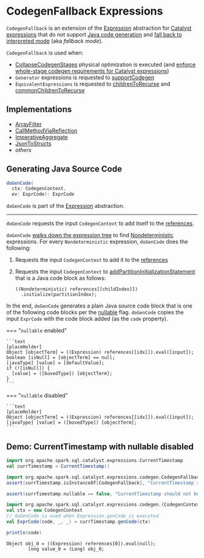 # CodegenFallback Expressions

`CodegenFallback` is an extension of the [Expression](Expression.md) abstraction for [Catalyst expressions](#implementations) that do not support [Java code generation](../whole-stage-code-generation/index.md) and [fall back to interpreted mode](#doGenCode) (aka _fallback mode_).

`CodegenFallback` is used when:

* [CollapseCodegenStages](../physical-optimizations/CollapseCodegenStages.md) physical optimization is executed (and [enforce whole-stage codegen requirements for Catalyst expressions](../physical-optimizations/CollapseCodegenStages.md#supportCodegen-Expression))
* `Generator` expressions is requested to [supportCodegen](Generator.md#supportCodegen)
* `EquivalentExpressions` is requested to [childrenToRecurse](../subexpression-elimination/EquivalentExpressions.md#childrenToRecurse) and [commonChildrenToRecurse](../subexpression-elimination/EquivalentExpressions.md#commonChildrenToRecurse)

## Implementations

* [ArrayFilter](ArrayFilter.md)
* [CallMethodViaReflection](CallMethodViaReflection.md)
* [ImperativeAggregate](ImperativeAggregate.md)
* [JsonToStructs](JsonToStructs.md)
* _others_

## <span id="doGenCode"> Generating Java Source Code

```scala
doGenCode(
  ctx: CodegenContext,
  ev: ExprCode): ExprCode
```

`doGenCode` is part of the [Expression](Expression.md#doGenCode) abstraction.

---

`doGenCode` requests the input `CodegenContext` to add itself to the [references](../whole-stage-code-generation/CodegenContext.md#references).

`doGenCode` [walks down the expression tree](../catalyst/TreeNode.md#foreach) to find [Nondeterministic](Nondeterministic.md) expressions. For every `Nondeterministic` expression, `doGenCode` does the following:

1. Requests the input `CodegenContext` to add it to the [references](../whole-stage-code-generation/CodegenContext.md#references)

1. Requests the input `CodegenContext` to [addPartitionInitializationStatement](../whole-stage-code-generation/CodegenContext.md#addPartitionInitializationStatement) that is a Java code block as follows:

    ```text
    ((Nondeterministic) references[[childIndex]])
      .initialize(partitionIndex);
    ```

In the end, `doGenCode` generates a plain Java source code block that is one of the following code blocks per the [nullable](Expression.md#nullable) flag. `doGenCode` copies the input `ExprCode` with the code block added (as the `code` property).

=== "`nullable` enabled"

    ```text
    [placeHolder]
    Object [objectTerm] = ((Expression) references[[idx]]).eval([input]);
    boolean [isNull] = [objectTerm] == null;
    [javaType] [value] = [defaultValue];
    if (![isNull]) {
      [value] = ([boxedType]) [objectTerm];
    }
    ```

=== "`nullable` disabled"

    ```text
    [placeHolder]
    Object [objectTerm] = ((Expression) references[[idx]]).eval([input]);
    [javaType] [value] = ([boxedType]) [objectTerm];
    ```

## <span id="demo"> Demo: CurrentTimestamp with nullable disabled

```scala
import org.apache.spark.sql.catalyst.expressions.CurrentTimestamp
val currTimestamp = CurrentTimestamp()

import org.apache.spark.sql.catalyst.expressions.codegen.CodegenFallback
assert(currTimestamp.isInstanceOf[CodegenFallback], "CurrentTimestamp should be a CodegenFallback")

assert(currTimestamp.nullable == false, "CurrentTimestamp should not be nullable")
```

```scala
import org.apache.spark.sql.catalyst.expressions.codegen.{CodegenContext, ExprCode}
val ctx = new CodegenContext
// doGenCode is used when Expression.genCode is executed
val ExprCode(code, _, _) = currTimestamp.genCode(ctx)
```

```scala
println(code)
```

```text
Object obj_0 = ((Expression) references[0]).eval(null);
        long value_0 = (Long) obj_0;
```
